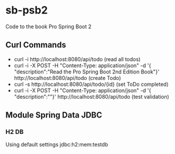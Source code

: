 # sb-psb2
Code to the book Pro Spring Boot 2

## Curl Commands

+ curl -i http://localhost:8080/api/todo  (read all todos)
+ curl -i -X POST -H "Content-Type: application/json" -d '{
"description":"Read the Pro Spring Boot 2nd Edition Book"}' http://localhost:8080/api/todo (create Todo)
+ curl -s http://localhost:8080/api/todo/{id}  (set ToDo completed)
+ curl -i -X POST -H "Content-Type: application/json" -d '{
"description":""}' http://localhost:8080/api/todo (test validation)


## Module Spring Data JDBC

### H2 DB
Using default settings
jdbc:h2:mem:testdb